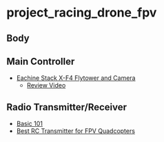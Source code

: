 # project_racing_drone_fpv

## Body

## Main Controller 

* [Eachine Stack X-F4 Flytower and Camera](https://www.banggood.com/Eachine-Stack-X-F4-Flytower-F4-Flight-Controller-Built-in-VTX-OSD-1080P-DVR-4-In-1-35A-Dshot600-ESC-p-1210911.html?currency=USD&utm_source=facebook&utm_medium=cpc_ods&utm_content=Brandon&utm_ho=2565+&utm_campaign=toys-dpa-sm-us-elec-m&cur_warehouse=CN)
  * [Review Video](https://www.youtube.com/watch?v=U1l_LHIX6To)
  
## Radio Transmitter/Receiver

* [Basic 101](https://oscarliang.com/choose-rc-transmitter-quadcopter/)
* [Best RC Transmitter for FPV Quadcopters](https://fpvfrenzy.com/rc-transmitter-fpv-quadcopter/)
